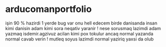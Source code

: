 # arducomanportfolio
işin 90 % hazirdi 1 yerde bug var onu hell edecem birde danisanda insan kimi danisin adam kimi sora neqativ yaranir !
nese sorusmaq lazimdi adam yazmaq isdemir.agzivuz acilan kimi pox tokulur ancaq normal yazanda normal cavab verin !
mutleq soyus lazimdi normal yaziriq yaxsi da olub 
